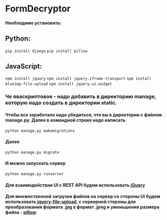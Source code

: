# FormDecryptor
#### Необходимо установить:
## Python:
```pip install django```
```pip install pillow```
## JavaScript:
```npm install jquery```
```npm install jquery.iframe-transport```
```npm install blueimp-file-upload```
```npm install jquery.ui.widget```
### Че яваскриптовое - надо добавить в директорию manage, которую надо создать в директории static.

#### Чтобы все заработало надо убедиться, что вы в директории с файлом manage.py. Далее в командной строке надо написать 
```python manage.py makemigrations```
#### Далее
```python manage.py migrate```
#### И можно запускать сервер
```python manage.py runserver```
#### Для взаимодействии UI с REST API будем использовать [jQuery](https://github.com/jquery/jquery)
#### Для множественной загрузки файлов на сервер со стороны UI будем использовать [jquery-file-upload](https://github.com/blueimp/jQuery-File-Upload), с серверной стороны для преобразования формата .jpg в формат .jpeg и уменьшения размера файла - [pillow](https://github.com/python-pillow/Pillow).
